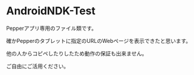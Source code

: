 # AndroidNDK-Test

Pepperアプリ専用のファイル類です。

確かPepperのタブレットに指定のURLのWebページを表示できたと思います。

他の人からコピペしたりしたため動作の保証も出来ません。

ご自由にご活用ください。
